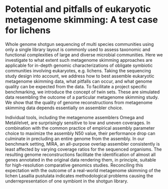 # Potential and pitfalls of eukaryotic metagenome skimming: A test case for lichens
Whole genome shotgun sequencing of multi species communities using only a single library layout is commonly used to assess taxonomic and functional complexities of large and diverse microbial communities. Here we investigate to what extent such metagenome skimming approaches are applicable for in-depth genomic characterizations of obligate symbiotic communities involving eukaryotes, e.g. lichens. Taking the sequencing study design into account, we address how to best assemble eukaryotic metagenome skimming data, what pitfalls can occur, and what genome quality can be expected from the data. To facilitate a project specific benchmarking, we introduce the concept of twin sets. These are simulated data resembling the outcome of a particular metagenome skimming study. We show that the quality of genome reconstructions from metagenome skimming data depends essentially on assembler choice. 

Individual tools, including the metagenome assemblers Omega and MetaVelvet, are surprisingly sensitive to low and uneven coverages. In combination with the common practice of empirical assembly parameter choice to maximize the assembly N50 value, their performance drop can culminate in precluding an entire genome from the assembly. In our benchmark setting, MIRA, an all-purpose overlap assembler consistently is least affected by varying coverage ratios for the sequenced organisms. The resulting genome reconstructions facilitate the identification of almost all genes annotated in the original data rendering them, in principle, suitable for high-resolution comparative genomics studies. Reconciling this expectation with the outcome of a real-world metagenome skimming of the lichen Lasallia pustulata indicates methodological problems causing the underrepresentation of one symbiont in the shotgun library.
